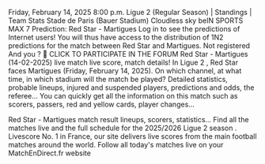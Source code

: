 
 Friday, February 14, 2025 8:00 p.m.
 Ligue 2 (Regular Season) | Standings | Team Stats
 Stade de Paris (Bauer Stadium)
 Cloudless sky
 beIN SPORTS MAX 7
Prediction: Red Star - Martigues
Log in to see the predictions of Internet users! You will thus have access to the distribution of 1N2 predictions for the match between Red Star and Martigues.
Not registered And you ?
📝 CLICK TO PARTICIPATE IN THE FORUM
Red Star - Martigues (14-02-2025) live match live score, match details!
In Ligue 2 , Red Star faces Martigues (Friday, February 14, 2025). On which channel, at what time, in which stadium will the match be played? Detailed statistics, probable lineups, injured and suspended players, predictions and odds, the referee... You can quickly get all the information on this match such as scorers, passers, red and yellow cards, player changes...

Red Star - Martigues match result lineups, scorers, statistics... Find all the matches live and the full schedule for the 2025/2026 Ligue 2 season . Livescore No. 1 in France, our site delivers live scores from the main football matches around the world. Follow all today's matches live on your MatchEnDirect.fr website
